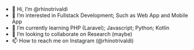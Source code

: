 - 👋 Hi, I’m @rhinotrivaldi
- 👀 I’m interested in Fullstack Development; Such as Web App and Mobile App
- 🌱 I’m currently learning PHP (Laravel); Javascript; Python; Kotlin
- 💞️ I’m looking to collaborate on Research (maybe)
- 📫 How to reach me on Instagram (@rhinotrivaldi)

<!---
rhinotrivaldi/rhinotrivaldi is a ✨ special ✨ repository because its `README.md` (this file) appears on your GitHub profile.
You can click the Preview link to take a look at your changes.
--->
